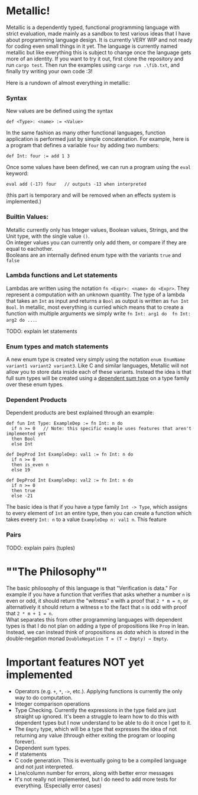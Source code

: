 # Metallic!

Metallic is a dependently typed, functional programming language with strict evaluation, made mainly as a sandbox to test various ideas that I have about programming language design. 
It is currently VERY WIP and not ready for coding even small things in it yet. The language is currently named metallic but like everything this is subject to change once the language gets more of an identity.
If you want to try it out, first clone the repository and run `cargo test`. Then run the examples using `cargo run .\fib.txt`, and finally try writing your own code :3!

Here is a rundown of almost everything in metallic:
### Syntax
New values are be defined using the syntax 
```
def <Type>: <name> := <Value>
```
In the same fashion as many other functional languages, function application is performed just by simple concatenation. For example, here is a program that defines a variable `four` by adding two numbers:
```
def Int: four := add 1 3
```
Once some values have been defined, we can run a program using the `eval` keyword:
```
eval add (-17) four   // outputs -13 when interpreted
```
(this part is temporary and will be removed when an effects system is implemented.)


### Builtin Values:
Metallic currently only has Integer values, Boolean values, Strings, and the Unit type, with the single value `()`. <br>
On integer values you can currently only add them, or compare if they are equal to eachother. <br>
Booleans are an internally defined enum type with the variants `true` and `false` <br>


### Lambda functions and Let statements
Lambdas are written using the notation `fn <Expr>: <name> do <Expr>`. They represent a computation with an unknown quantity. The type of a lambda that takes an `Int` as input and returns a `Bool` as output is written as `fun Int Bool`.
In metallic, most everything is curried which means that to create a function with multiple arguments we simply write `fn Int: arg1 do  fn Int: arg2 do ...`.

TODO: explain let statements


### Enum types and match statements
A new enum type is created very simply using the notation `enum EnumName variant1 variant2 variant3`. Like C and similar languages, Metallic will not allow you to store data inside each of these variants. 
Instead the idea is that full sum types will be created using a [dependent sum type](https://en.wikipedia.org/wiki/Dependent_type#%CE%A3_type) on a type family over these enum types.

### Dependent Products
Dependent products are best explained through an example:
```
def fun Int Type: ExampleDep := fn Int: n do
  if n >= 0   // Note: this specific example uses features that aren't implemented yet
  then Bool
  else Int

def DepProd Int ExampleDep: val1 := fn Int: n do
  if n >= 0
  then is_even n
  else 19

def DepProd Int ExampleDep: val2 := fn Int: n do
  if n >= 0
  then true
  else -21
```

The basic idea is that if you have a type family `Int -> Type`, which assigns to every element of `Int` an entire type, then you can create a function which takes eveery `Int: n` to a value `ExampleDep n: val1 n`.
This feature 

### Pairs
TODO: explain pairs (tuples)

# ""The Philosophy""
The basic philosophy of this language is that "Verification is data." For example if you have a function that
verifies that asks whether a number `n` is even or odd, it should return the "witness" `m` with a proof that `2 * m = n`,
or alternatively it should return a witness `m` to the fact that `n` is odd with proof that `2 * m + 1 = n`. <br>
What separates this from other programming languages with dependent types is that I do not plan on adding a type of
propositions like `Prop` in lean. Instead, we can instead think of propositions as *data* which is stored in the double-negation
monad `DoubleNegation T = (T → Empty) → Empty`.

# Important features NOT yet implemented
- Operators (e.g. `+`, `*`, `->`, etc.). Applying functions is currently the only way to do computation.
- Integer comparison operations
- Type Checking. Currently the expressions in the type field are just straight up ignored. It's been a struggle to learn how to do this with dependent types but I now understand to be able to do it once I get to it.
- The `Empty` type, which will be a type that expresses the idea of not returning any value (through either exiting the program or looping forever).
- Dependent sum types.
- if statements
- C code generation. This is eventually going to be a compiled language and not just interpreted. <br>
- Line/column number for errors, along with better error messages
- It's not really not implemented, but I do need to add more tests for everything. (Especially error cases)

